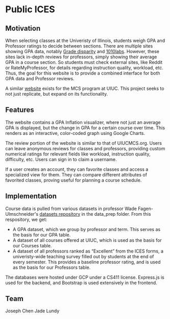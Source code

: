 # Public ICES

## Motivation

When selecting classes at the Univeristy of Illinois, students weigh GPA and Professor ratings to decide between sections. There are multiple sites showing GPA data, notably [Grade disparity](https://waf.cs.illinois.edu/discovery/grade_disparity_between_sections_at_uiuc/) and [1010labs](https://1010labs.org/gpa). However, these sites lack in-depth reviews for professors, simply showing their average GPA in a course section. So students must check external sites, like Reddit or RateMyProfessor, for details regarding instruction quality, workload, etc. Thus, the goal for this website is to provide a combined interface for both GPA data and Professor reviews.

A similar [website](https://uiucmcs.org/) exists for the MCS program at UIUC. This project seeks to not just replicate, but expand on its functionality.

## Features

The website contains a GPA Inflation visualizer, where not just an average GPA is displayed, but the change in GPA for a certain course over time. This renders as an interactive, color-coded graph using Google Charts. 

The review portion of the website is similar to that of UIUCMCS.org. Users can leave anonymous reviews for classes and professors, providing custom numerical ratings for relevant fields like workload, instruction quality, difficulty, etc. Users can sign in to claim a username.

If a user creates an account, they can favorite classes and access a specialized view for them. They can compare different attributes of favorited classes, proving useful for planning a course schedule.

## Implementation

Course data is pulled from various datasets in professor Wade Fagen-Ulmschneider's [datasets repository](https://github.com/wadefagen/datasets) in the data_prep folder. From this respository, we get:

- A GPA dataset, which we group by professor and term. This serves as the basis for our GPA table.
- A dataset of all courses offered at UIUC, which is used as the basis for our Courses table.
- A dataset of all professors ranked as “Excellent” from the ICES forms, a univeristy-wide teaching survey filled out by students at the end of every semester. This provides a baseline professor rating, and is used as the basis for our Professors table.

The databases were hosted under GCP under a CS411 license. Express.js is used for the backend, and Bootstrap is used extensively in the frontend.

## Team

Joseph Chen
Jade Lundy